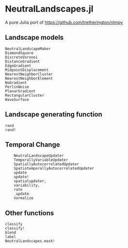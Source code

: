 # NeutralLandscapes.jl

A pure Julia port of https://github.com/tretherington/nlmpy

## Landscape models

```@docs
NeutralLandscapeMaker
DiamondSquare
DiscreteVoronoi
DistanceGradient
EdgeGradient
MidpointDisplacement
NearestNeighborCluster
NearestNeighborElement
NoGradient
PerlinNoise
PlanarGradient
RectangularCluster
WaveSurface
```

## Landscape generating function

```@docs
rand
rand!
```

## Temporal Change
```@docs 
    NeutralLandscapeUpdater
    TemporallyVariableUpdater
    SpatiallyAutocorrelatedUpdater
    SpatiotemporallyAutocorrelatedUpdater
    update
    update!
    spatialupdater,
    variability,
    rate
    _update
    normalize
```


## Other functions

```@docs
classify
classify!
blend
label
NeutralLandscapes.mask!
```
